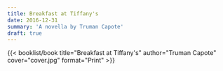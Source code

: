 ```yaml
---
title: Breakfast at Tiffany's
date: 2016-12-31
summary: 'A novella by Truman Capote'
draft: true
---
```


{{< booklist/book
title="Breakfast at Tiffany's"
author="Truman Capote"
cover="cover.jpg"
format="Print" >}}
